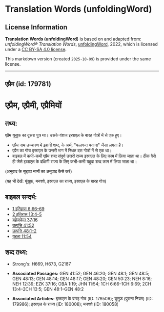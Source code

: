 # Translation Words (unfoldingWord)

## License Information

**Translation Words (unfoldingWord)** is based on and adapted from: _unfoldingWord® Translation Words_, [unfoldingWord](https://unfoldingword.org/utw), 2022, which is licensed under a [CC BY-SA 4.0 license](https://creativecommons.org/licenses/by-sa/4.0/legalcode.en).

This markdown version (created `2025-10-09`) is provided under the same license.



--------------------------------

## एप्रैम (id: 179781)

एप्रैम, एप्रैमी, एप्रैमियों
===========================

तथ्य:
-----

एप्रैम यूसुफ का दूसरा पुत्र था। उसके वंशज इस्राएल के बारह गोत्रों में से एक हुए।

* एप्रैम नाम उच्चारण में इब्रानी शब्द, के अर्थ, "फलवन्त बनाना" जैसा लगता है।
* एप्रैम का गोत्र इस्राएल के उत्तरी भाग में स्थित दस गोत्रों में से एक था।
* बाइबल में कभी\-कभी एप्रैम शब्द संपूर्ण उत्तरी राज्य इस्राएल के लिए काम में लिया जाता था। ठीक वैसे ही जैसे इस्राएल के दक्षिणी राज्य के लिए कभी\-कभी यहूदा शब्द काम में लिया जाता था।

(अनुवाद के सुझाव नामों का अनुवाद कैसे करें)

(यह भी देखें: यूंसुफ़, मनश्शे, इस्राएल का राज्य, इस्राएल के बारह गोत्र)

बाइबल सन्दर्भ:
--------------

* [1 इतिहास 6:66–69](https://ref.ly/1Chr0:0)
* [2 इतिहास 13:4–5](https://ref.ly/2Chr0:0)
* [यहेजकेल 37:16](https://ref.ly/Ezek37:16)
* [उत्पत्ति 41:52](https://ref.ly/Gen41:52)
* [उत्पत्ति 48:1–2](https://ref.ly/Gen48:1-Gen48:2)
* [यूहन्ना 11:54](https://ref.ly/John11:54)

शब्द तथ्य:
----------

* Strong's: H669, H673, G2187

* **Associated Passages:** GEN 41:52; GEN 46:20; GEN 48:1; GEN 48:5; GEN 48:13; GEN 48:14; GEN 48:17; GEN 48:20; GEN 50:23; NEH 8:16; NEH 12:39; EZK 37:16; OBA 1:19; JHN 11:54; 1CH 6:66–1CH 6:69; 2CH 13:4–2CH 13:5; GEN 48:1–GEN 48:2
* **Associated Articles:** इस्राएल के बारह गोत्र (ID: 179506); यूसुफ (पुराना नियम) (ID: 179986); इस्राएल के राज्य (ID: 180008); मनश्शे (ID: 180058)

